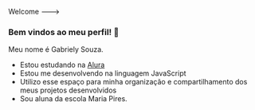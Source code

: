 Welcome
--->
### Bem vindos ao meu perfil! :blue_heart:

Meu nome é Gabriely Souza. 

- Estou estudando na [Alura](https://www.alura.com.br)
- Estou me desenvolvendo na linguagem JavaScript
- Utilizo esse espaço para minha organização e compartilhamento dos meus projetos desenvolvidos
- Sou aluna da escola Maria Pires.
